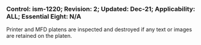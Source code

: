 ### Control: ism-1220; Revision: 2; Updated: Dec-21; Applicability: ALL; Essential Eight: N/A
<p>Printer and MFD platens are inspected and destroyed if any text or images are retained on the platen.</p>